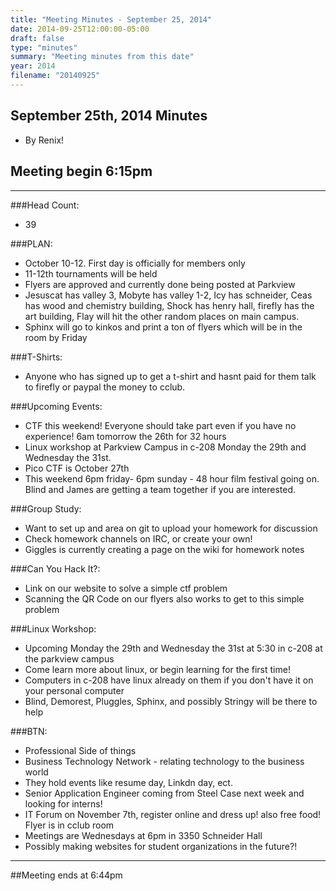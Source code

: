 ```yaml
---
title: "Meeting Minutes - September 25, 2014"
date: 2014-09-25T12:00:00-05:00
draft: false
type: "minutes"
summary: "Meeting minutes from this date"
year: 2014
filename: "20140925"
---
```


## September 25th, 2014 Minutes
* By Renix!

## Meeting begin 6:15pm

 - - -

###Head Count:
* 39

###PLAN:
* October 10-12. First day is officially for members only
* 11-12th tournaments will be held
* Flyers are approved and currently done being posted at Parkview
* Jesuscat has valley 3, Mobyte has valley 1-2, Icy has schneider, Ceas has wood and chemistry building, Shock has henry hall, firefly has the art building, Flay will hit the other random places on main campus.
* Sphinx will go to kinkos and print a ton of flyers which will be in the room by Friday

###T-Shirts:
* Anyone who has signed up to get a t-shirt and hasnt paid for them talk to firefly or paypal the money to cclub.

###Upcoming Events:
* CTF this weekend! Everyone should take part even if you have no experience! 6am tomorrow the 26th for 32 hours
* Linux workshop at Parkview Campus in c-208 Monday the 29th and Wednesday the 31st.
* Pico CTF is October 27th
* This weekend 6pm friday- 6pm sunday - 48 hour film festival going on. Blind and James are getting a team together if you are interested.

###Group Study:
* Want to set up and area on git to upload your homework for discussion
* Check homework channels on IRC, or create your own!
* Giggles is currently creating a page on the wiki for homework notes

###Can You Hack It?:
* Link on our website to solve a simple ctf problem
* Scanning the QR Code on our flyers also works to get to this simple problem

###Linux Workshop:
* Upcoming Monday the 29th and Wednesday the 31st at 5:30 in c-208 at the parkview campus
* Come learn more about linux, or begin learning for the first time!
* Computers in c-208 have linux already on them if you don't have it on your personal computer
* Blind, Demorest, Pluggles, Sphinx, and possibly Stringy will be there to help

###BTN:
* Professional Side of things
* Business Technology Network - relating technology to the business world 
* They hold events like resume day, Linkdn day, ect.
* Senior Application Engineer coming from Steel Case next week and looking for interns!
* IT Forum on November 7th, register online and dress up! also free food! Flyer is in cclub room
* Meetings are Wednesdays at 6pm in 3350 Schneider Hall
* Possibly making websites for student organizations in the future?!

- - - 

##Meeting ends at 6:44pm
